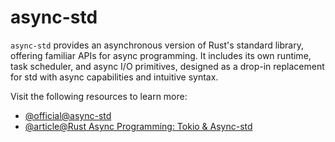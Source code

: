 # async-std

`async-std` provides an asynchronous version of Rust's standard library, offering familiar APIs for async programming. It includes its own runtime, task scheduler, and async I/O primitives, designed as a drop-in replacement for std with async capabilities and intuitive syntax.

Visit the following resources to learn more:

- [@official@async-std](https://docs.rs/async-std/latest/async_std/)
- [@article@Rust Async Programming: Tokio & Async-std](https://medium.com/@AlexanderObregon/async-programming-in-rust-exploring-tokio-and-async-std-97d4b524cef0)